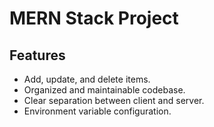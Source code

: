 # MERN Stack Project

## Features

- Add, update, and delete items.
- Organized and maintainable codebase.
- Clear separation between client and server.
- Environment variable configuration.
